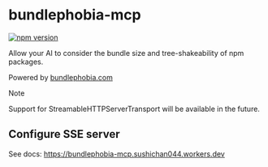 # bundlephobia-mcp

[![npm version](https://badge.fury.io/js/bundlephobia-mcp.svg)](https://badge.fury.io/js/bundlephobia-mcp)

Allow your AI to consider the bundle size and tree-shakeability of npm packages.

Powered by [bundlephobia.com](https://bundlephobia.com/)

> [!NOTE]
> Support for StreamableHTTPServerTransport will be available in the future.

## Configure SSE server

See docs: https://bundlephobia-mcp.sushichan044.workers.dev
